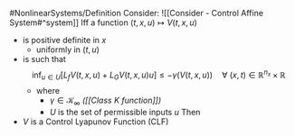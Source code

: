 #NonlinearSystems/Definition 
Consider: ![[Consider - Control Affine System#^system]]
Iff a function $(t,x,u)\mapsto V(t,x,u)$
- is positive definite in $x$
	- uniformly in $(t,u)$
- is such that$$\inf_{u\in U}[L_fV(t,x,u) + L_GV(t,x,u)u] \leq -\gamma(V(t,x,u)) \quad \forall~(x,t)\in\mathbb{R}^{n_x}\times\mathbb{R}$$
	- where
		- $\gamma\in\mathcal{K}_\infty$  *([[Class K function]])*
		- $U$ is the set of permissible inputs $u$
Then
-  $V$ is a Control Lyapunov Function (CLF)

